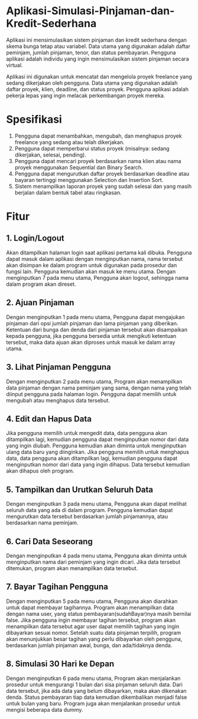 # Aplikasi-Simulasi-Pinjaman-dan-Kredit-Sederhana
Aplikasi ini mensimulasikan sistem pinjaman dan kredit sederhana dengan skema bunga tetap atau variabel. Data utama yang digunakan adalah daftar peminjam, jumlah pinjaman, tenor, dan status pembayaran. Pengguna aplikasi adalah individu yang ingin mensimulasikan sistem pinjaman secara virtual.

Aplikasi ini digunakan untuk mencatat dan mengelola proyek freelance yang sedang dikerjakan oleh pengguna. Data utama yang digunakan adalah daftar proyek, klien, deadline, dan status proyek. Pengguna aplikasi adalah pekerja lepas yang ingin melacak perkembangan proyek mereka. 

# Spesifikasi
1. Pengguna dapat menambahkan, mengubah, dan menghapus proyek freelance yang sedang atau telah dikerjakan.
2. Pengguna dapat memperbarui status proyek (misalnya: sedang dikerjakan, selesai, pending).
3. Pengguna dapat mencari proyek berdasarkan nama klien atau nama proyek menggunakan Sequential dan Binary Search.
4. Pengguna dapat mengurutkan daftar proyek berdasarkan deadline atau bayaran tertinggi menggunakan Selection dan Insertion Sort.
5. Sistem menampilkan laporan proyek yang sudah selesai dan yang masih berjalan dalam bentuk tabel atau ringkasan.

# Fitur
## 1. Login/Logout
Akan ditampilkan halaman login saat aplikasi pertama kali dibuka.
Pengguna dapat masuk dalam aplikasi dengan menginputkan nama, nama tersebut akan disimpan ke dalam program untuk digunakan pada prosedur dan fungsi lain. Pengguna kemudian akan masuk ke menu utama.
Dengan menginputkan 7 pada menu utama,
Pengguna akan logout, sehingga nama dalam program akan direset.
## 2. Ajuan Pinjaman
Dengan menginputkan 1 pada menu utama,
Pengguna dapat mengajukan pinjaman dari opsi jumlah pinjaman dan lama pinjaman yang diberikan. Ketentuan dari bunga dan denda dari pinjaman tersebut akan disampaikan kepada pengguna, jika pengguna bersedia untuk mengikuti ketentuan tersebut, maka data ajuan akan diproses untuk masuk ke dalam array utama.
## 3. Lihat Pinjaman Pengguna
Dengan menginputkan 2 pada menu utama,
Program akan menampilkan data pinjaman dengan nama peminjam yang sama, dengan nama yang telah diinput pengguna pada halaman login.
Pengguna dapat memilih untuk mengubah atau menghapus data tersebut.
## 4. Edit dan Hapus Data
Jika pengguna memilih untuk mengedit data, data pengguna akan ditampilkan lagi, kemudian pengguna dapat menginputkan nomor dari data yang ingin diubah. Pengguna kemudian akan diminta untuk menginputkan ulang data baru yang diinginkan.
Jika pengguna memilih untuk menghapus data, data pengguna akan ditampilkan lagi, kemudian pengguna dapat menginputkan nomor dari data yang ingin dihapus. Data tersebut kemudian akan dihapus oleh program.
## 5. Tampilkan dan Urutkan Seluruh Data
Dengan menginputkan 3 pada menu utama,
Pengguna akan dapat melihat seluruh data yang ada di dalam program. Pengguna kemudian dapat mengurutkan data tersebut berdasarkan jumlah pinjamannya, atau berdasarkan nama peminjam.
## 6. Cari Data Seseorang
Dengan menginputkan 4 pada menu utama,
Pengguna akan diminta untuk menginputkan nama dari peminjam yang ingin dicari. Jika data tersebut ditemukan, program akan menampilkan data tersebut.
## 7. Bayar Tagihan Pengguna
Dengan menginputkan 5 pada menu utama,
Pengguna akan diarahkan untuk dapat membayar tagihannya. Program akan menampilkan data dengan nama user, yang status pembayaran(sudahBayar)nya masih bernilai false. Jika pengguna ingin membayar tagihan tersebut, program akan menampilkan data tersebut agar user dapat memilih tagihan yang ingin dibayarkan sesuai nomor. Setelah suatu data pinjaman terpilih, program akan menunjukkan besar tagihan yang perlu dibayarkan oleh pengguna, berdasarkan jumlah pinjaman awal, bunga, dan ada/tidaknya denda.
## 8. Simulasi 30 Hari ke Depan
Dengan menginputkan 6 pada menu utama,
Program akan menjalankan prosedur untuk mengurangi 1 bulan dari sisa pinjaman seluruh data. Dari data tersebut, jika ada data yang belum dibayarkan, maka akan dikenakan denda. Status pembayaran tiap data kemudian dikembalikan menjadi false untuk bulan yang baru.
Program juga akan menjalankan prosedur untuk mengisi beberapa data dummy.

